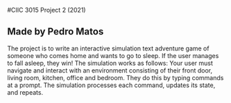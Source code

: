#CIIC 3015 Project 2 (2021)
## Made by Pedro Matos

The project is to   write   an   interactive   simulation  text   adventure   game  of   someone   who   comes   home   and   wants   to   go   to   sleep. 
If   the   user   manages   to   fall   asleep,   they   win!   The   simulation   works   as   follows:
Your   user   must   navigate   and   interact   with   an   environment   consisting   of   their   front   door,   living   room,   kitchen,   office   and   bedroom.
They   do   this   by   typing   commands   at   a   prompt. 
The   simulation   processes   each   command,   updates   its   state,   and   repeats. 
